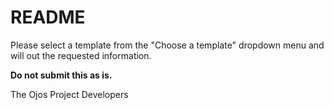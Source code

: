 # README

Please select a template from the "Choose a template" dropdown menu and will out
the requested information.

**Do not submit this as is.**

The Ojos Project Developers
